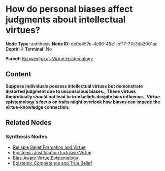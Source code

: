 # How do personal biases affect judgments about intellectual virtues?

**Node Type:** antithesis
**Node ID:** de0e457e-4c66-48e1-bf17-77c3da2001ac
**Depth:** 4
**Terminal:** No

**Parent:** [Knowledge as Virtue Epistemology](knowledge-as-virtue-epistemology-synthesis-c7e73152-893c-43a2-b8ad-fa79290cc869.md)

## Content

**Suppose individuals possess intellectual virtues but demonstrate distorted judgment due to unconscious biases.**, **These virtues theoretically should not lead to true beliefs despite bias influence.**, **Virtue epistemology's focus on traits might overlook how biases can impede the virtue-knowledge connection.**

## Related Nodes

### Synthesis Nodes

- [Reliable Belief Formation and Virtue](reliable-belief-formation-and-virtue-synthesis-37954056-b92d-4424-ae4a-fc70a372da3d.md)
- [Epistemic Justification Inclusive Virtue](epistemic-justification-inclusive-virtue-synthesis-51280633-d2ed-48dc-8a35-3f26b39fe20e.md)
- [Bias-Aware Virtue Epistemology](bias-aware-virtue-epistemology-synthesis-cc6b48f6-499f-4697-b21e-7e99711aa178.md)
- [Epistemic Competence and True Belief](epistemic-competence-and-true-belief-synthesis-375851b7-1f37-403c-a494-5b6739db8bcb.md)

